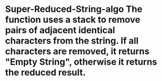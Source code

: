 # Super-Reduced-String-algo The function uses a stack to remove pairs of adjacent identical characters from the string. If all characters are removed, it returns "Empty String", otherwise it returns the reduced result.
